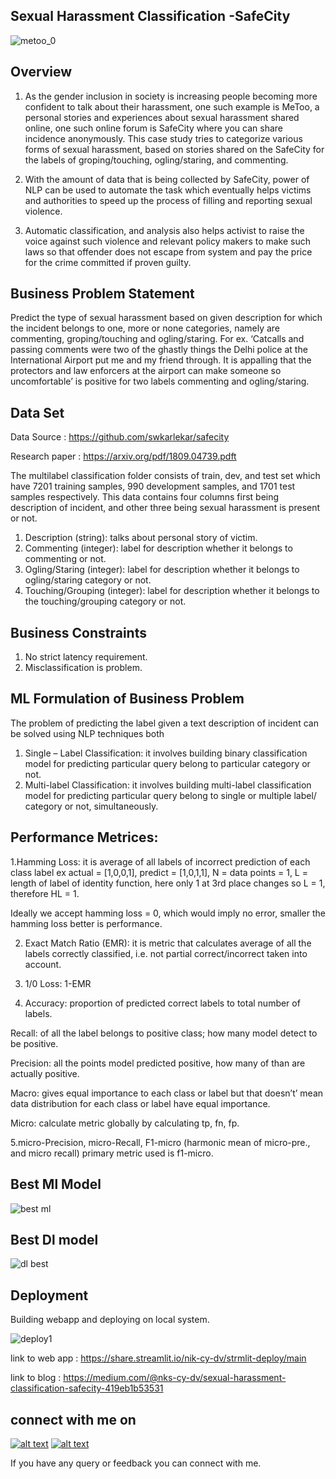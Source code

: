 ## Sexual Harassment Classification -SafeCity 
![metoo_0](https://user-images.githubusercontent.com/61196335/131012016-2512378f-289f-4705-b7a5-89ab781b8fc4.jpg)

## Overview
1. As the gender inclusion in society is increasing people becoming more confident to talk about their harassment, one such example is MeToo,
a personal stories and experiences about sexual harassment shared online, one such online forum is SafeCity where you can share incidence anonymously. 
This case study tries to categorize various forms of sexual harassment, based on stories shared on the SafeCity for the labels of groping/touching, ogling/staring, 
and commenting.

2. With the amount of data that is being collected by SafeCity, power of NLP can be used to automate the task which eventually helps victims and authorities 
to speed up the process of filling and reporting sexual violence.

3. Automatic classification, and analysis also helps activist to raise the voice against such violence and relevant policy makers to make such laws 
so that offender does not escape from system and pay the price for the crime committed if proven guilty.

## Business Problem Statement
Predict the type of sexual harassment based on given description for which the incident belongs to one, more or none categories, namely are commenting, 
groping/touching and ogling/staring. For ex. ‘Catcalls and passing comments were two of the ghastly things the Delhi police at the International Airport put me and my friend through. It is appalling that the protectors and law enforcers at the airport can make someone so uncomfortable’ is positive for two labels commenting and ogling/staring.

## Data Set 
Data Source : https://github.com/swkarlekar/safecity 

Research paper : https://arxiv.org/pdf/1809.04739.pdft

The multilabel classification folder consists of train, dev, and test set which have 7201 training samples, 990 development samples, and 1701 test samples 
respectively. This data contains four columns first being description of incident, and other three being sexual harassment is present or not.

1. Description (string): talks about personal story of victim.
2. Commenting (integer): label for description whether it belongs to commenting or not.
3. Ogling/Staring (integer): label for description whether it belongs to ogling/staring category or not.
4. Touching/Grouping (integer): label for description whether it belongs to the touching/grouping category or not.

## Business Constraints
1. No strict latency requirement.
2. Misclassification is problem.

## ML Formulation of Business Problem
The problem of predicting the label given a text description of incident can be solved using NLP techniques both
1. Single – Label Classification: it involves building binary classification model for predicting particular query belong to particular category or not.
2. Multi-label Classification: it involves building multi-label classification model for predicting particular query belong to single or multiple 
label/ category or not, simultaneously.

## Performance Metrices: 

1.Hamming Loss: it is average of all labels of incorrect prediction of each class label ex actual = [1,0,0,1], predict = [1,0,1,1], 
N = data points = 1, L = length of label of identity function, here only 1 at 3rd place changes so L = 1, therefore HL = 1.

Ideally we accept hamming loss = 0, which would imply no error, smaller the hamming loss better is performance.

2. Exact Match Ratio (EMR): it is metric that calculates average of all the labels correctly classified, i.e. not partial correct/incorrect taken into account.

3. 1/0 Loss: 1-EMR

4. Accuracy: proportion of predicted correct labels to total number of labels.

Recall: of all the label belongs to positive class; how many model detect to be positive.

Precision: all the points model predicted positive, how many of than are actually positive.

Macro: gives equal importance to each class or label but that doesn’t’ mean data distribution for each class or label have equal importance.

Micro: calculate metric globally by calculating tp, fn, fp.

5.micro-Precision, micro-Recall, F1-micro (harmonic mean of micro-pre., and micro recall)
primary metric used is f1-micro.

## Best Ml Model
![best ml](https://user-images.githubusercontent.com/61196335/131012569-080d682f-47e0-4bc0-a936-b82f3de1aa5a.JPG)

## Best Dl model
![dl best](https://user-images.githubusercontent.com/61196335/131012615-4a640147-840d-4e2f-857f-15cbbe07d562.JPG)

## Deployment
Building webapp and deploying on local system.

![deploy1](https://user-images.githubusercontent.com/61196335/131005763-dda52cb2-d759-4edd-8d26-477240f405fc.gif)

link to web app : https://share.streamlit.io/nik-cy-dv/strmlit-deploy/main

link to blog : https://medium.com/@nks-cy-dv/sexual-harassment-classification-safecity-419eb1b53531

## connect with me on
<a href='https://www.linkedin.com/in/nikhil-sharma-421b60a6/'> ![alt text](https://img.shields.io/badge/Linkedin-connect-blue)</a>       <a href='mailto:nikhil.niksharma15@gmail.com'> ![alt text](https://img.shields.io/badge/gmail-nikhil.niksharma15%40gmail.com-red)</a>

If you have any query or feedback you can connect with me.

